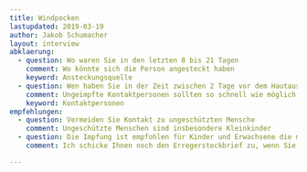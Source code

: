 ```yaml
---
title: Windpocken
lastupdated: 2019-03-19
author: Jakob Schumacher
layout: interview
abklaerung:
  - question: Wo waren Sie in den letzten 8 bis 21 Tagen
    comment: Wo könnte sich die Person angesteckt haben
    keyword: Ansteckungsquelle
  - question: Wen haben Sie in der Zeit zwischen 2 Tage vor dem Hautausschlag und   jetzt gesehen  
    comment: Ungeimpfte Kontaktpersonen sollten so schnell wie möglich eine Impfung   bekommen (lohnt sich bis 5 Tage nach der Ansteckung)
    keyword: Kontaktpersonen
empfehlungen:
  - question: Vermeiden Sie Kontakt zu ungeschützten Mensche
    comment: Ungeschützte Menschen sind insbesondere Kleinkinder
  - question: Die Impfung ist empfohlen für Kinder und Erwachsene die mit Kindern   arbeiten
    comment: Ich schicke Ihnen noch den Erregersteckbrief zu, wenn Sie das wünschen

---
```

